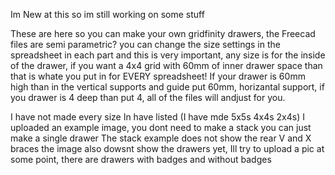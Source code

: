 Im New at this so im still working on some stuff

These are here so you can make your own gridfinity drawers, the Freecad files are semi parametric? you can change the size settings in the spreadsheet in each part and this is very important, any size is for the inside of the drawer, if you want a 4x4 grid with 60mm of inner drawer space than that is whate you put in for EVERY spreadsheet! If your drawer is 60mm high than in the vertical supports and guide put 60mm, horizantal support, if you drawer is 4 deep than put 4, all of the files will andjust for you.


I have not made every size In have listed (I have mde 5x5s 4x4s 2x4s)
I uploaded an example image, you dont need to make a stack you can just make a single drawer
The stack example does not show the rear V and X braces
the image also dowsnt show the drawers yet, Ill try to upload a pic at some point, there are drawers with badges and without badges

